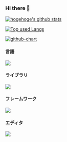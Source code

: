 ### Hi there 👋

[![hogehoge's github stats](https://github-readme-stats.vercel.app/api?username=kotonn&hide=contribs&count_private=true&show_icons=true&theme=tokyonight)](https://github.com/kotonn/)

[![Top used Langs](https://github-readme-stats.vercel.app/api/top-langs/?username=kotonn&layout=compact&theme=tokyonight)](https://github.com/kotonn/)

[![github-chart](https://github-chart.vercel.app/api?user=kotonn)](https://github.com/kotonn/github-chart)

<h4>言語</h4>
<img src="https://img.shields.io/badge/-Javascript-F7DF1E.svg?logo=javascript&style=plastic">

<h4>ライブラリ</h4>
<img src="https://img.shields.io/badge/-React-61DAFB.svg?logo=react&style=plastic">

<h4>フレームワーク</h4>
<img src="https://img.shields.io/badge/-Next.js-000000.svg?logo=next.js&style=plastic">

<h4>エディタ</h4>
<img src="https://img.shields.io/badge/-Visualstudiocode-007ACC.svg?logo=visualstudiocode&style=plastic">
